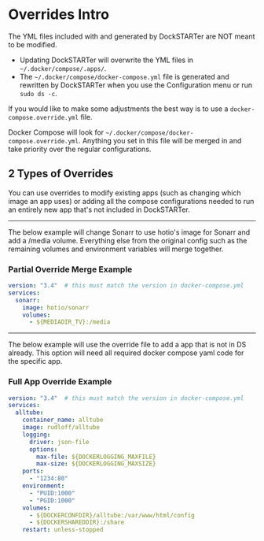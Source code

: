 # Overrides Intro

The YML files included with and generated by DockSTARTer are NOT meant to be modified.

* Updating DockSTARTer will overwrite the YML files in `~/.docker/compose/.apps/`.
* The `~/.docker/compose/docker-compose.yml` file is generated and rewritten by DockSTARTer when you use the Configuration menu or run `sudo ds -c`.

If you would like to make some adjustments the best way is to use a `docker-compose.override.yml` file.

Docker Compose will look for `~/.docker/compose/docker-compose.override.yml`. Anything you set in this file will be merged in and take priority over the regular configurations.

## 2 Types of Overrides

You can use overrides to modify existing apps (such as changing which image an app uses) or adding all the compose configurations needed to run an entirely new app that's not included in DockSTARTer.

***

The below example will change Sonarr to use hotio's image for Sonarr and add a /media volume. Everything else from the original config such as the remaining volumes and environment variables will merge together.

### Partial Override Merge Example

```yaml
version: "3.4"  # this must match the version in docker-compose.yml
services:
  sonarr:
    image: hotio/sonarr
    volumes:
      - ${MEDIADIR_TV}:/media
```

***

The below example will use the override file to add a app that is not in DS already. This option will need all required docker compose yaml code for the specific app.

### Full App Override Example

```yaml
version: "3.4"  # this must match the version in docker-compose.yml
services:
  alltube:
    container_name: alltube
    image: rudloff/alltube
    logging:
      driver: json-file
      options:
        max-file: ${DOCKERLOGGING_MAXFILE}
        max-size: ${DOCKERLOGGING_MAXSIZE}
    ports:
      - "1234:80"
    environment:
      - "PUID:1000"
      - "PGID:1000"
    volumes:
      - ${DOCKERCONFDIR}/alltube:/var/www/html/config
      - ${DOCKERSHAREDDIR}:/share
    restart: unless-stopped
```
